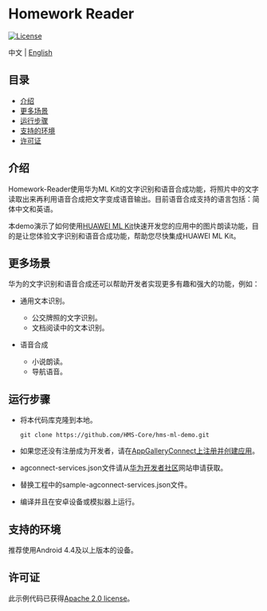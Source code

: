 # Homework Reader
[![License](https://img.shields.io/badge/Docs-hmsguides-brightgreen)](https://developer.huawei.com/consumer/cn/doc/development/HMS-Guides/ml-introduction-4)

中文 | [English](https://github.com/HMS-Core/hms-ml-demo/tree/master/Homework-Reader)

## 目录

 * [介绍](#介绍)
 * [更多场景](#更多场景)
 * [运行步骤](#运行步骤)
 * [支持的环境](#支持的环境)
 * [许可证](#许可证)


## 介绍
Homework-Reader使用华为ML Kit的文字识别和语音合成功能，将照片中的文字读取出来再利用语音合成把文字变成语音输出。目前语音合成支持的语言包括：简体中文和英语。

本demo演示了如何使用[HUAWEI ML Kit](https://developer.huawei.com/consumer/cn/hms/huawei-mlkit)快速开发您的应用中的图片朗读功能，目的是让您体验文字识别和语音合成功能，帮助您尽快集成HUAWEI ML Kit。


## 更多场景
华为的文字识别和语音合成还可以帮助开发者实现更多有趣和强大的功能，例如：
- 通用文本识别。
  - 公交牌照的文字识别。
  - 文档阅读中的文本识别。

- 语音合成
  - 小说朗读。
  - 导航语音。


## 运行步骤
 - 将本代码库克隆到本地。

       git clone https://github.com/HMS-Core/hms-ml-demo.git

 - 如果您还没有注册成为开发者，请在[AppGalleryConnect上注册并创建应用](https://developer.huawei.com/consumer/cn/service/josp/agc/index.html)。
 - agconnect-services.json文件请从[华为开发者社区](https://developer.huawei.com/consumer/cn/doc/development/HMSCore-Guides/config-agc-0000001050990353)网站申请获取。
 - 替换工程中的sample-agconnect-services.json文件。
 - 编译并且在安卓设备或模拟器上运行。


## 支持的环境
推荐使用Android 4.4及以上版本的设备。

##  许可证
此示例代码已获得[Apache 2.0 license](http://www.apache.org/licenses/LICENSE-2.0)。
